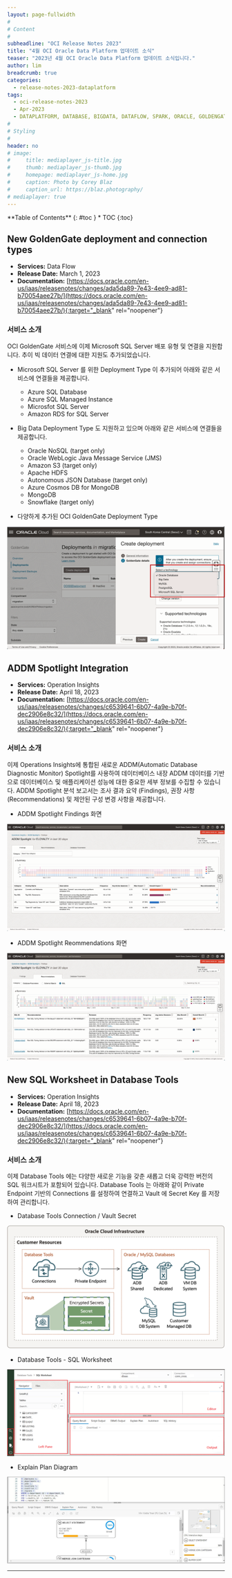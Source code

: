 ```yaml
---
layout: page-fullwidth
#
# Content
#
subheadline: "OCI Release Notes 2023"
title: "4월 OCI Oracle Data Platform 업데이트 소식"
teaser: "2023년 4월 OCI Oracle Data Platform 업데이트 소식입니다."
author: lim
breadcrumb: true
categories:
  - release-notes-2023-dataplatform
tags:
  - oci-release-notes-2023
  - Apr-2023
  - DATAPLATFORM, DATABASE, BIGDATA, DATAFLOW, SPARK, ORACLE, GOLDENGATE
#
# Styling
#
header: no
# image:
#     title: mediaplayer_js-title.jpg
#     thumb: mediaplayer_js-thumb.jpg
#     homepage: mediaplayer_js-home.jpg
#     caption: Photo by Corey Blaz
#     caption_url: https://blaz.photography/
# mediaplayer: true
---
```


<div class="panel radius" markdown="1">
**Table of Contents**
{: #toc }
*  TOC
{:toc}
</div>


## New GoldenGate deployment and connection types
* **Services:** Data Flow
* **Release Date:** March 1, 2023
* **Documentation:** [https://docs.oracle.com/en-us/iaas/releasenotes/changes/ada5da89-7e43-4ee9-ad81-b70054aee27b/](https://docs.oracle.com/en-us/iaas/releasenotes/changes/ada5da89-7e43-4ee9-ad81-b70054aee27b/){:target="_blank" rel="noopener"}

### 서비스 소개

OCI GoldenGate 서비스에 이제 Microsoft SQL Server 배포 유형 및 연결을 지원합니다. 추이 빅 데이터 연결에 대한 지원도 추가되었습니다.

- Microsoft SQL Server 를 위한 Deployment Type 이 추가되어 아래와 같은 서비스에 연결들을 제공합니다.
  - Azure SQL Database
  - Azure SQL Managed Instance
  - Microsfot SQL Server
  - Amazon RDS for SQL Server

- Big Data Deployment Type 도 지원하고 있으며 아래와 같은 서비스에 연결들을 제공합니다.
  - Oracle NoSQL (target only)
  - Oracle WebLogic Java Message Service (JMS)
  - Amazon S3 (target only)
  - Apache HDFS
  - Autonomous JSON Database (target only)
  - Azure Cosmos DB for MongoDB
  - MongoDB
  - Snowflake (target only)

- 다양하게 추가된 OCI GoldenGate Deployment Type 

![OCI GoldenGate](/assets/img/dataplatform/2023/release_note/202303/03.oci_goldengate_deployment_type.png)


## ADDM Spotlight Integration
* **Services:** Operation Insights
* **Release Date:** April 18, 2023
* **Documentation:** [https://docs.oracle.com/en-us/iaas/releasenotes/changes/c6539641-6b07-4a9e-b70f-dec2906e8c32/](https://docs.oracle.com/en-us/iaas/releasenotes/changes/c6539641-6b07-4a9e-b70f-dec2906e8c32/){:target="_blank" rel="noopener"}

### 서비스 소개

이제 Operations Insights에 통합된 새로운 ADDM(Automatic Database Diagnostic Monitor) Spotlight를 사용하여 데이터베이스 내장 ADDM 데이터를 기반으로 데이터베이스 및 애플리케이션 성능에 대한 중요한 세부 정보를 수집할 수 있습니다. ADDM Spotlight 분석 보고서는 조사 결과 요약 (Findings), 권장 사항 (Recommendations) 및 제안된 구성 변경 사항을 제공합니다.

- ADDM Spotlight Findings 화면

![OCI GoldenGate](/assets/img/dataplatform/2023/release_note/202303/04.operation_insights_addm_spotlight_findings.png)

- ADDM Spotlight Reommendations 화면

![OCI GoldenGate](/assets/img/dataplatform/2023/release_note/202303/05.operation_insights_addm_spotlight_recommendations.png)

## New SQL Worksheet in Database Tools
* **Services:** Operation Insights
* **Release Date:** April 18, 2023
* **Documentation:** [https://docs.oracle.com/en-us/iaas/releasenotes/changes/c6539641-6b07-4a9e-b70f-dec2906e8c32/](https://docs.oracle.com/en-us/iaas/releasenotes/changes/c6539641-6b07-4a9e-b70f-dec2906e8c32/){:target="_blank" rel="noopener"}

### 서비스 소개

이제 Database Tools 에는 다양한 새로운 기능을 갖춘 새롭고 더욱 강력한 버전의 SQL 워크시트가 포함되어 있습니다.
Database Tools 는 아래와 같이 Private Endpoint 기반의 Connections 를 설정하여 연결하고 Vault 에 Secret Key 를 저장하여 관리합니다.

- Database Tools Connection / Vault Secret

![OCI GoldenGate](/assets/img/dataplatform/2023/release_note/202303/06.db_tools_1.png)

- Database Tools - SQL Worksheet

![OCI GoldenGate](/assets/img/dataplatform/2023/release_note/202303/07.db_tools_2.png)

- Explain Plan Diagram

![OCI GoldenGate](/assets/img/dataplatform/2023/release_note/202303/07.db_tools_explain_plan.jpg)

---
